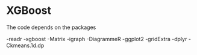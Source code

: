 # XGBoost

The code depends on the packages

-readr
-xgboost
-Matrix
-igraph
-DiagrammeR
-ggplot2
-gridExtra
-dplyr
-Ckmeans.1d.dp
